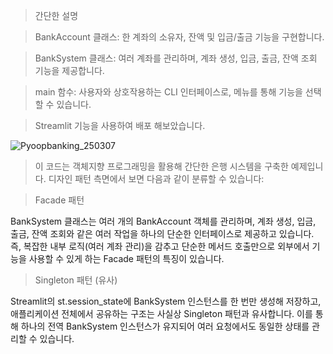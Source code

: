 >간단한 설명

>BankAccount 클래스: 
>한 계좌의 소유자, 잔액 및 입금/출금 기능을 구현합니다.

>BankSystem 클래스: 
>여러 계좌를 관리하며, 계좌 생성, 입금, 출금, 잔액 조회 기능을 제공합니다.

>main 함수: 
>사용자와 상호작용하는 CLI 인터페이스로, 메뉴를 통해 기능을 선택할 수 있습니다.

>Streamlit 기능을 사용하여 배포 해보았습니다.

![Pyoopbanking_250307](https://github.com/user-attachments/assets/7631444b-6f7a-4600-87f1-8da9d517b526)

>이 코드는 객체지향 프로그래밍을 활용해 간단한 은행 시스템을 구축한 예제입니다. 디자인 패턴 측면에서 보면 다음과 같이 분류할 수 있습니다:

>Facade 패턴

BankSystem 클래스는 여러 개의 BankAccount 객체를 관리하며, 계좌 생성, 입금, 출금, 잔액 조회와 같은 여러 작업을 하나의 단순한 인터페이스로 제공하고 있습니다.
즉, 복잡한 내부 로직(여러 계좌 관리)을 감추고 단순한 메서드 호출만으로 외부에서 기능을 사용할 수 있게 하는 Facade 패턴의 특징이 있습니다.

>Singleton 패턴 (유사)

Streamlit의 st.session_state에 BankSystem 인스턴스를 한 번만 생성해 저장하고, 애플리케이션 전체에서 공유하는 구조는 사실상 Singleton 패턴과 유사합니다.
이를 통해 하나의 전역 BankSystem 인스턴스가 유지되어 여러 요청에서도 동일한 상태를 관리할 수 있습니다.

